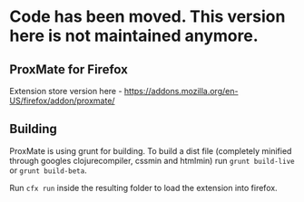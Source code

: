 # Code has been moved. This version here is not maintained anymore.

## ProxMate for Firefox

Extension store version here - https://addons.mozilla.org/en-US/firefox/addon/proxmate/

## Building

ProxMate is using grunt for building. To build a dist file (completely minified through googles clojurecompiler, cssmin and htmlmin) run `grunt build-live` or `grunt build-beta`.

Run `cfx run` inside the resulting folder to load the extension into firefox. 
